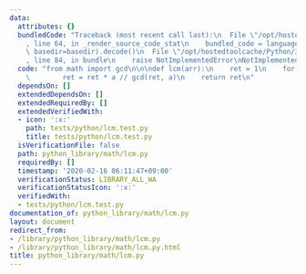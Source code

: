 ```yaml
---
data:
  attributes: {}
  bundledCode: "Traceback (most recent call last):\n  File \"/opt/hostedtoolcache/Python/3.8.5/x64/lib/python3.8/site-packages/onlinejudge_verify/documentation/build.py\"\
    , line 64, in _render_source_code_stat\n    bundled_code = language.bundle(stat.path,\
    \ basedir=basedir).decode()\n  File \"/opt/hostedtoolcache/Python/3.8.5/x64/lib/python3.8/site-packages/onlinejudge_verify/languages/python.py\"\
    , line 84, in bundle\n    raise NotImplementedError\nNotImplementedError\n"
  code: "from math import gcd\n\n\ndef lcm(arr):\n    ret = 1\n    for a in arr:\n\
    \        ret = ret * a // gcd(ret, a)\n    return ret\n"
  dependsOn: []
  extendedDependsOn: []
  extendedRequiredBy: []
  extendedVerifiedWith:
  - icon: ':x:'
    path: tests/python/lcm.test.py
    title: tests/python/lcm.test.py
  isVerificationFile: false
  path: python_library/math/lcm.py
  requiredBy: []
  timestamp: '2020-02-16 06:11:47+09:00'
  verificationStatus: LIBRARY_ALL_WA
  verificationStatusIcon: ':x:'
  verifiedWith:
  - tests/python/lcm.test.py
documentation_of: python_library/math/lcm.py
layout: document
redirect_from:
- /library/python_library/math/lcm.py
- /library/python_library/math/lcm.py.html
title: python_library/math/lcm.py
---
```

